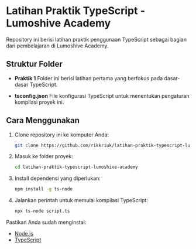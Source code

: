 # Latihan Praktik TypeScript - Lumoshive Academy

Repository ini berisi latihan praktik penggunaan TypeScript sebagai bagian dari pembelajaran di Lumoshive Academy.

## Struktur Folder

- **Praktik 1**
  Folder ini berisi latihan pertama yang berfokus pada dasar-dasar TypeScript.

- **tsconfig.json**
  File konfigurasi TypeScript untuk menentukan pengaturan kompilasi proyek ini.

## Cara Menggunakan

1. Clone repository ini ke komputer Anda:
   ```bash
   git clone https://github.com/rikkriuk/latihan-praktik-typescript-lumoshive-academy.git
   ```

2. Masuk ke folder proyek:
   ```bash
   cd latihan-praktik-typescript-lumoshive-academy
   ```

3. Install dependensi yang diperlukan:
   ```bash
   npm install -g ts-node
   ```

4. Jalankan perintah untuk memulai kompilasi TypeScript:
   ```bash
   npx ts-node script.ts
   ```

Pastikan Anda sudah menginstal:
- [Node.js](https://nodejs.org/)
- [TypeScript](https://www.typescriptlang.org/)
